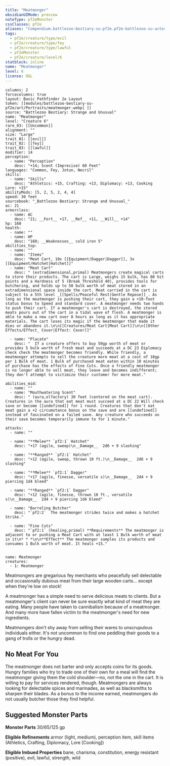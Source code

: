 ```yaml
---
title: "Meatmonger"
obsidianUIMode: preview
noteType: pf2eMonster
cssClasses: pf2e
aliases: "Compendium.battlezoo-bestiary-su-pf2e.pf2e-battlezoo-su-actors.Actor.OTjQeT1dGFy9SiFj" 
tags:
  - pf2e/creature/type/evil
  - pf2e/creature/type/fey
  - pf2e/creature/type/lawful
  - pf2eMonster
  - pf2e/creature/level/6
statblock: inline
name: "Meatmonger"
level: 6
license: OGL
---
```


```statblock
columns: 2
forcecolumns: true
layout: Basic Pathfinder 2e Layout
token: [[modules/battlezoo-bestiary-su-pf2e/art/Portraits/meatmonger.webp| ]]
source: "Battlezoo Bestiary: Strange and Unusual"
name: "Meatmonger"
level: "Creature 6"
rare_03: [[Uncommon]]
alignment: ""
size: "Large"
trait_01: [[evil]]
trait_02: [[fey]]
trait_03: [[lawful]]
modifier: 14
perception:
  - name: "Perception"
    desc: "+14; Scent (Imprecise) 60 Feet"
languages: "Common, Fey, Jotun, Necril"
skills:
  - name: "Skills"
    desc: "Athletics: +15, Crafting: +13, Diplomacy: +13, Cooking Lore: +15"
abilityMods: [5, 2, 5, 2, 4, 4]
speed: 30 feet
sourcebook: "_Battlezoo Bestiary: Strange and Unusual_"
ac: 21
armorclass:
  - name: AC
    desc: "21; __Fort__ +17, __Ref__ +11, __Will__ +14"
hp: 160
health:
  - name: ""
  - name: HP
    desc: "160; __Weaknesses__ cold iron 5"
abilities_top:
  - name: ""
  - name: "Items"
    desc: "Meat Cart, 10x [[Equipment/Dagger|Dagger]], 3x [[Equipment/Hatchet|Hatchet]]"
  - name: "Meat Cart"
    desc: " (extradimensional,primal) Meatmongers create magical carts to store their products. The cart is Large, weighs 15 bulk, has 80 hit points and a Hardness of 5 (Break Threshold 40), provides tools for butchering, and holds up to 50 bulk worth of meat stored in an extradimensional space inside the cart. Meat carried in the cart is subject to a 5th level _[[Spells/Peaceful Rest|Gentle Repose]]_. As long as the meatmonger is pushing their cart, they gain a +10-foot status bonus to Speed and standard cover. A meatmonger needs two hands to push their cart. If a meatmonger's cart is destroyed, the stored meats pours out of the cart in a tidal wave of flesh. A meatmonger is able to make a new cart over 8 hours as long as it has appropriate materials. The cart loses its magic if the meatmonger that made it dies or abandons it.\n\n[[Creatures/Meat Cart|Meat Cart]]\n\n[[Other Effects/Effect_ Cover|Effect: Cover]]"

  - name: "Placate"
    desc: "  If a creature offers to buy 50gp worth of meat or provides 5 bulk worth of fresh meat and succeeds at a DC 23 Diplomacy check check the meatmonger becomes friendly. While friendly, a meatmonger attempts to sell the creature more meat at a cost of 10gp per 1 Bulk of meat. 1 Bulk of purchased meat eaten within 10 minutes of purchase has the effects of Fine Cuts. Once a friendly meatmonger is no longer able to sell meat, they leave and becomes indifferent; they don't attempt to victimize their customer for more meat."

abilities_mid:
  - name: ""
  - name: "Mouthwatering Scent"
    desc: " (aura,olfactory) 30 feet (centered on the meat cart). Creatures in the aura that eat meat must succeed at a DC 22 Will check save or become [[undefined]] for 1 round. Creatures that don't eat meat gain a +2 circumstance bonus on the save and are [[undefined]] instead of fascinated on a failed save. Any creature who succeeds on their save becomes temporarily immune to for 1 minute."

attacks:
  - name: ""

  - name: "**Melee** `pf2:1` Hatchet"
    desc: "+17 (agile, sweep)\n__Damage__  2d6 + 9 slashing"

  - name: "**Ranged** `pf2:1` Hatchet"
    desc: "+12 (agile, sweep, thrown 10 ft.)\n__Damage__  2d6 + 9 slashing"

  - name: "**Melee** `pf2:1` Dagger"
    desc: "+17 (agile, finesse, versatile s)\n__Damage__  2d4 + 9 piercing 1d4 bleed"

  - name: "**Ranged** `pf2:1` Dagger"
    desc: "+12 (agile, finesse, thrown 10 ft., versatile s)\n__Damage__  2d4 + 9 piercing 1d4 bleed"

  - name: "Barreling Butcher"
    desc: "`pf2:2`  The meatmonger strides twice and makes a hatchet Strike."

  - name: "Fine Cuts"
    desc: "`pf2:1` (healing,primal) **Requirements** The meatmonger is adjacent to or pushing a Meat Cart with at least 1 Bulk worth of meat in it\n* * *\n\n**Effect** The meatmonger samples its products and consumes 1 Bulk worth of meat. It heals +15."
 
```

```encounter-table
name: Meatmonger
creatures:
  - 1: Meatmonger
```



Meatmongers are gregarious fey merchants who peacefully sell delectable and occasionally dubious meat from their large wooden carts... except when they're low on stock!

A meatmonger has a simple need to serve delicious meats to clients. But a meatmonger's client can never be sure exactly what kind of meat they are eating. Many people have taken to cannibalism because of a meatmonger. And many more have fallen victim to the meatmonger's need for new ingredients.

Meatmongers don't shy away from selling their wares to unscrupulous individuals either. It's not uncommon to find one peddling their goods to a gang of trolls or the hungry dead.

## No Meat For You

The meatmonger does not barter and only accepts coins for its goods. Hungry families who try to trade one of their own for a meal will find the meatmonger giving them the cold shoulder—no, not the one in the cart. It is willing to pay for services rendered, though. Meatmongers are always looking for delectable spices and marinades, as well as blacksmiths to sharpen their blades. As a bonus to the income earned, meatmongers do not usually butcher those they find helpful.

## Suggested Monster Parts

**Monster Parts** 30/65/125 gp

**Eligible Refinements** armor (light, medium), perception item, skill items (Athletics, Crafting, Diplomacy, Lore \[Cooking\])

**Eligible Imbued Properties** bane, charisma, constitution, energy resistant (positive), evil, lawful, strength, wild

